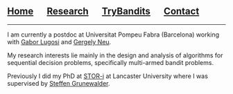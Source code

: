 ## [Home](./index.html) &emsp; [Research](./research.html) &emsp; [TryBandits](./TryBandits.html) &emsp; [Contact](./research.html)

---

I am currently a postdoc at Universitat Pompeu Fabra (Barcelona) working with [Gabor Lugosi](http://www.econ.upf.edu/~lugosi/) and [Gergely Neu](http://cs.bme.hu/~gergo/). 

My research interests lie mainly in the design and analysis of algorithms for sequential decision problems, specifically multi-armed bandit problems.

Previously I did my PhD at [STOR-i](https://www.lancaster.ac.uk/stor-i/) at Lancaster University where I was supervised by [Steffen Grunewalder](https://grunewalder.blog/). 
